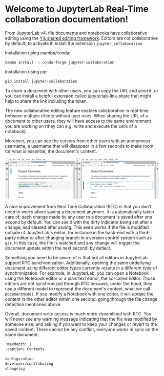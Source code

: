 <!--
jupyter-ydoc documentation master file, created by
sphinx-quickstart on Wed Nov 23 12:45:39 2022.
You can adapt this file completely to your liking, but it should at least
contain the root `toctree` directive.
-->

# Welcome to JupyterLab Real-Time collaboration documentation!


From JupyterLab v4, file documents and notebooks have collaborative
editing using the [Yjs shared editing framework](https://github.com/yjs/yjs).
Editors are not collaborative by default; to activate it, install the extension
`jupyter_collaboration`.

Installation using mamba/conda:

```sh
mamba install -c conda-forge jupyter-collaboration
```

Installation using pip:

```sh
pip install jupyter-collaboration
```

To share a document with other users, you can copy the URL and send it, or you
can install a helpful extension called
[jupyterlab-link-share](https://github.com/jupyterlab-contrib/jupyterlab-link-share)
that might help to share the link including the token.

The new collaborative editing feature enables collaboration in real-time
between multiple clients without user roles. When sharing the URL of a
document to other users, they will have access to the same environment you
are working on (they can e.g. write and execute the cells of a notebook).

Moreover, you can see the cursors from other users with an anonymous
username, a username that will disappear in a few seconds to make room
for what is essential, the document's content.

![Shared cursors](images/rtc_shared_cursors.png)

A nice improvement from Real Time Collaboration (RTC) is that you don't need to worry
about saving a document anymore. It is automatically taken care of: each change made by
any user to a document is saved after one second by default. You can see it with the dirty indicator
being set after a change, and cleared after saving. This even works if the file is modified
outside of JupyterLab's editor, for instance in the back-end with a third-party editor or
after changing branch in a version control system such as `git`. In this case, the file is
watched and any change will trigger the document update within the next second, by default.

Something you need to be aware of is that not all editors in JupyterLab support RTC
synchronization. Additionally, opening the same underlying document using different editor
types currently results in a different type of synchronization.
For example, in JupyterLab, you can open a Notebook using the Notebook
editor or a plain text editor, the so-called Editor. Those editors are
not synchronized through RTC because, under the hood, they use a different model to
represent the document's content, what we call `DocumentModel`. If you
modify a Notebook with one editor, it will update the content in the other editor within
one second, going through the file change detection mentioned above.

Overall, document write access is much more streamlined with RTC. You will never see any warning
message indicating that the file was modified by someone else, and asking if you want to keep
your changes or revert to the saved content. There cannot be any conflict, everyone works in sync
on the same document.


```{toctree}
:maxdepth: 1
:caption: Contents

configuration
developer/contributing
changelog
```
